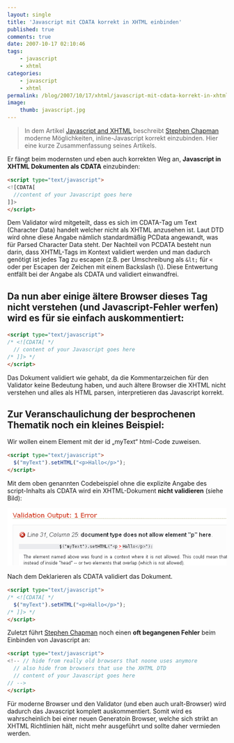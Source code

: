 ```yaml
---
layout: single
title: 'Javascript mit CDATA korrekt in XHTML einbinden'
published: true
comments: true
date: 2007-10-17 02:10:46
tags:
    - javascript
    - xhtml
categories:
    - javascript
    - xhtml
permalink: /blog/2007/10/17/xhtml/javascript-mit-cdata-korrekt-in-xhtml-einbinden
image:
    thumb: javascript.jpg
---
```

> In dem Artikel [Javascript and XHTML][1] beschreibt [Stephen Chapman][2] moderne Möglichkeiten, 
> inline-Javascript korrekt einzubinden. Hier eine kurze Zusammenfassung seines Artikels.


Er fängt beim modernsten und eben auch korrekten Weg an, **Javascript in XHTML Dokumenten als CDATA** einzubinden:

```html
<script type="text/javascript">
<![CDATA[
  //content of your Javascript goes here
]]>
</script>
```

Dem Validator wird mitgeteilt, dass es sich im CDATA-Tag um Text (Character Data) handelt welcher nicht als XHTML
 anzusehen ist. Laut DTD wird ohne diese Angabe nämlich standardmäßig PCData angewandt,
  was für Parsed Character Data steht. Der Nachteil von PCDATA besteht nun darin, dass XHTML-Tags im Kontext validiert 
  werden und man dadurch genötigt ist jedes Tag zu escapen (z.B. per Umschreibung als `&lt;` für `<` oder per Escapen
   der Zeichen mit einem Backslash (\\). Diese Entwertung entfällt bei der Angabe als CDATA und validiert einwandfrei.

## Da nun aber einige ältere Browser dieses Tag nicht verstehen (und Javascript-Fehler werfen) wird es für sie einfach auskommentiert:

```html
<script type="text/javascript">
/* <![CDATA[ */
  // content of your Javascript goes here
/* ]]> */
</script>
```

Das Dokument validiert wie gehabt, da die Kommentarzeichen für den Validator keine Bedeutung haben, 
und auch ältere Browser die XHTML nicht verstehen und alles als HTML parsen, interpretieren das Javascript korrekt.

## Zur Veranschaulichung der besprochenen Thematik noch ein kleines Beispiel:

Wir wollen einem Element mit der id &#8222;myText&#8220; html-Code zuweisen.

```html
<script type="text/javascript">
  $("myText").setHTML("<p>Hallo</p>");
</script>
```

Mit dem oben genannten Codebeispiel ohne die explizite Angabe des script-Inhalts als CDATA wird ein XHTML-Dokument
 **nicht validieren** (siehe Bild):

![XHTML Elemente in einem Script-Tag sind nicht valide][3]

Nach dem Deklarieren als CDATA validiert das Dokument.

```html
<script type="text/javascript">
/* <![CDATA[ */
  $("myText").setHTML("<p>Hallo</p>");
/* ]]> */
</script>
```

Zuletzt führt [Stephen Chapman][2] noch einen **oft begangenen Fehler** beim Einbinden von Javascript an:

```html
<script type="text/javascript">
<!-- // hide from really old browsers that noone uses anymore
  // also hide from browsers that use the XHTML DTD
  // content of your Javascript goes here
// -->
</script>
```

Für moderne Browser und den Validator (und eben auch uralt-Browser) wird dadurch das Javascript komplett auskommentiert.
 Somit wird es wahrscheinlich bei einer neuen Generatoin Browser, welche sich strikt an XHTML Richtlinien hält, 
 nicht mehr ausgeführt und sollte daher vermieden werden.

 [1]: http://javascript.about.com/library/blxhtml.htm "Artikel in neuem Fenster öffnen"
 [2]: http://javascripts.about.com/mbiopage.htm
 [3]: /images/jspcdata.gif "XHTML Elemente in einem Script-Tag sind nicht valide"